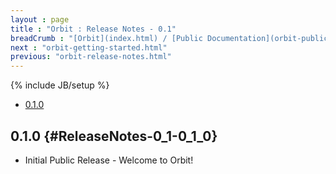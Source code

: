 ```yaml
---
layout : page
title : "Orbit : Release Notes - 0.1"
breadCrumb : "[Orbit](index.html) / [Public Documentation](orbit-public-documentation.html) / [Release Notes](orbit-release-notes.html)"
next : "orbit-getting-started.html"
previous: "orbit-release-notes.html"
---
```

{% include JB/setup %}



-  [0.1.0](#ReleaseNotes-0_1-0_1_0)



0.1.0 {#ReleaseNotes-0_1-0_1_0}
----------


-  Initial Public Release - Welcome to Orbit!

 

